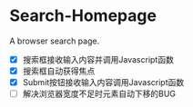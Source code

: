 # Search-Homepage
A browser search page.

- [x] 搜索框接收输入内容并调用Javascript函数
- [x] 搜索框自动获得焦点
- [x] Submit按钮接收输入内容调用Javascript函数
- [ ] 解决浏览器宽度不足时元素自动下移的BUG
